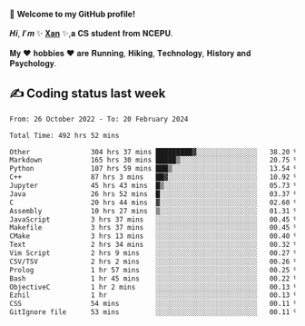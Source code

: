 🎉 **Welcome to my GitHub profile!**</br></br>
𝑯𝒊, 𝑰'𝒎 ✨ [𝐗𝐚𝐧](https://xancoding.cn/) ✨,𝐚 𝐂𝐒 𝐬𝐭𝐮𝐝𝐞𝐧𝐭 𝐟𝐫𝐨𝐦 𝐍𝐂𝐄𝐏𝐔.</br></br>
𝐌𝐲 ❤ 𝐡𝐨𝐛𝐛𝐢𝐞𝐬 ❤ 𝐚𝐫𝐞 𝐑𝐮𝐧𝐧𝐢𝐧𝐠, 𝐇𝐢𝐤𝐢𝐧𝐠, 𝐓𝐞𝐜𝐡𝐧𝐨𝐥𝐨𝐠𝐲, 𝐇𝐢𝐬𝐭𝐨𝐫𝐲 𝐚𝐧𝐝 𝐏𝐬𝐲𝐜𝐡𝐨𝐥𝐨𝐠𝐲.

## ✍️ Coding status last week
<!--START_SECTION:waka-->

```txt
From: 26 October 2022 - To: 20 February 2024

Total Time: 492 hrs 52 mins

Other               304 hrs 37 mins █████████▓░░░░░░░░░░░░░░░   38.20 %
Markdown            165 hrs 30 mins █████▒░░░░░░░░░░░░░░░░░░░   20.75 %
Python              107 hrs 59 mins ███▒░░░░░░░░░░░░░░░░░░░░░   13.54 %
C++                 87 hrs 3 mins   ██▓░░░░░░░░░░░░░░░░░░░░░░   10.92 %
Jupyter             45 hrs 43 mins  █▒░░░░░░░░░░░░░░░░░░░░░░░   05.73 %
Java                26 hrs 52 mins  █░░░░░░░░░░░░░░░░░░░░░░░░   03.37 %
C                   20 hrs 44 mins  ▓░░░░░░░░░░░░░░░░░░░░░░░░   02.60 %
Assembly            10 hrs 27 mins  ▒░░░░░░░░░░░░░░░░░░░░░░░░   01.31 %
JavaScript          3 hrs 37 mins   ░░░░░░░░░░░░░░░░░░░░░░░░░   00.45 %
Makefile            3 hrs 37 mins   ░░░░░░░░░░░░░░░░░░░░░░░░░   00.45 %
CMake               3 hrs 13 mins   ░░░░░░░░░░░░░░░░░░░░░░░░░   00.40 %
Text                2 hrs 34 mins   ░░░░░░░░░░░░░░░░░░░░░░░░░   00.32 %
Vim Script          2 hrs 9 mins    ░░░░░░░░░░░░░░░░░░░░░░░░░   00.27 %
CSV/TSV             2 hrs 2 mins    ░░░░░░░░░░░░░░░░░░░░░░░░░   00.26 %
Prolog              1 hr 57 mins    ░░░░░░░░░░░░░░░░░░░░░░░░░   00.25 %
Bash                1 hr 45 mins    ░░░░░░░░░░░░░░░░░░░░░░░░░   00.22 %
ObjectiveC          1 hr 2 mins     ░░░░░░░░░░░░░░░░░░░░░░░░░   00.13 %
Ezhil               1 hr            ░░░░░░░░░░░░░░░░░░░░░░░░░   00.13 %
CSS                 54 mins         ░░░░░░░░░░░░░░░░░░░░░░░░░   00.11 %
GitIgnore file      53 mins         ░░░░░░░░░░░░░░░░░░░░░░░░░   00.11 %
```

<!--END_SECTION:waka-->


<!-- ## 📈 My GitHub Stats
<p align="center">
    <img height="137px" src="https://github-readme-stats.vercel.app/api?username=Xancoding&hide_title=true&hide_border=true&show_icons=trueline_height=21&text_color=000&icon_color=000&bg_color=0,ea6161,ffc64d,fffc4d,52fa5a&theme=graywhite" /> 
    <img src="https://github-readme-stats.vercel.app/api/top-langs/?username=Xancoding&hide_title=true&hide_border=true&layout=compact&langs_count=6&text_color=000&icon_color=fff&bg_color=0,52fa5a,4dfcff,c64dff&theme=graywhite" /> 
</p> -->

<!-- ## 🔥 My GitHub activities of last 31 days.
<div align="center"> <img src="https://activity-graph.herokuapp.com/graph?username=XanCoding&theme=xcode" /> </div> -->

<!-- <p align="center"> 
  Visitor count<br/>
  <img src="https://profile-counter.glitch.me/xancoding/count.svg" />
</p> -->
